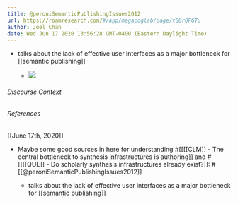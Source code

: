 ```yaml
---
title: @peroniSemanticPublishingIssues2012
url: https://roamresearch.com/#/app/megacoglab/page/tG8rQPGTu
author: Joel Chan
date: Wed Jun 17 2020 13:56:28 GMT-0400 (Eastern Daylight Time)
---
```


- talks about the lack of effective user interfaces as a major bottleneck for [[semantic publishing]]

    - ![](https://firebasestorage.googleapis.com/v0/b/firescript-577a2.appspot.com/o/imgs%2Fapp%2Fmegacoglab%2FHjqYirz0p2.png?alt=media&token=2f418e2b-a788-4241-927d-8aed824f7ff9)

###### Discourse Context



###### References

[[June 17th, 2020]]

- Maybe some good sources in here for understanding #[[[[CLM]] - The central bottleneck to synthesis infrastructures is authoring]] and #[[[[QUE]] - Do scholarly synthesis infrastructures already exist?]]: #[[@peroniSemanticPublishingIssues2012]]

    - talks about the lack of effective user interfaces as a major bottleneck for [[semantic publishing]]
